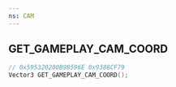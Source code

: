 ```yaml
---
ns: CAM
---
```

## GET_GAMEPLAY_CAM_COORD

```c
// 0x595320200B98596E 0x9388CF79
Vector3 GET_GAMEPLAY_CAM_COORD();
```

